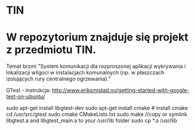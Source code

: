 # TIN

# W repozytorium znajduje się projekt z przedmiotu TIN. 

Temat brzmi "System komunikacji dla rozproszonej aplikacji wykrywania i lokalizacji wilgoci w instalacjach komunalnych (np. w płaszczach izolujących rury centralnego ogrzewania)."

GTest - instrukcja: http://www.eriksmistad.no/getting-started-with-google-test-on-ubuntu/

sudo apt-get install libgtest-dev
sudo apt-get install cmake # install cmake
cd /usr/src/gtest
sudo cmake CMakeLists.txt
sudo make
//copy or symlink libgtest.a and libgtest_main.a to your /usr/lib folder
sudo cp *.a /usr/lib